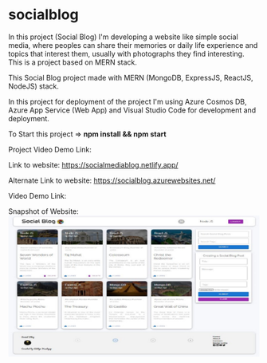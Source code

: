 # socialblog

In this project (Social Blog) I'm developing a website like simple social media, where peoples can share their memories or daily life experience and topics that interest them, usually with photographs they find interesting. This is a project based on MERN stack.

This Social Blog project made with MERN (MongoDB, ExpressJS, ReactJS, NodeJS) stack. 

In this project for deployment of the project I'm using Azure Cosmos DB, Azure App Service (Web App) and Visual Studio Code for development and deployment.

To Start this project => **npm install && npm start**

Project Video Demo Link: 

Link to website: https://socialmediablog.netlify.app/

Alternate Link to website: https://socialblog.azurewebsites.net/

Video Demo Link: 

Snapshot of Website:
![Social Blog](https://github.com/Aadityakashyap/socialblog/blob/main/home.jpg?raw=true)
